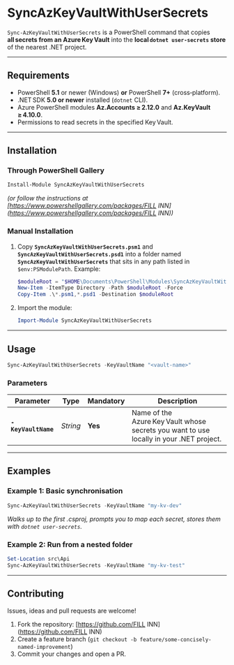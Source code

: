 # SyncAzKeyVaultWithUserSecrets

`Sync-AzKeyVaultWithUserSecrets` is a PowerShell command that copies **all secrets from an Azure Key Vault** into the **local `dotnet user‑secrets` store** of the nearest .NET project.

---

## Requirements

* PowerShell **5.1** or newer (Windows) **or** PowerShell **7+** (cross‑platform).
* .NET SDK **5.0 or newer** installed (`dotnet` CLI).
* Azure PowerShell modules **Az.Accounts ≥ 2.12.0** and **Az.KeyVault ≥ 4.10.0**.
* Permissions to read secrets in the specified Key Vault.

---

## Installation

### Through PowerShell Gallery

```powershell
Install-Module SyncAzKeyVaultWithUserSecrets
```

*(or follow the instructions at [https://www.powershellgallery.com/packages/FILL INN](https://www.powershellgallery.com/packages/FILL INN))*

### Manual Installation

1. Copy **`SyncAzKeyVaultWithUserSecrets.psm1`** and **`SyncAzKeyVaultWithUserSecrets.psd1`** into
   a folder named **`SyncAzKeyVaultWithUserSecrets`** that sits in any path listed in `$env:PSModulePath`.
   Example:

   ```powershell
   $moduleRoot = "$HOME\Documents\PowerShell\Modules\SyncAzKeyVaultWithUserSecrets"
   New-Item -ItemType Directory -Path $moduleRoot -Force
   Copy-Item .\*.psm1,*.psd1 -Destination $moduleRoot
   ```

2. Import the module:

   ```powershell
   Import-Module SyncAzKeyVaultWithUserSecrets
   ```

---

## Usage

```powershell
Sync-AzKeyVaultWithUserSecrets -KeyVaultName "<vault-name>"
```

### Parameters

| Parameter           | Type     | Mandatory | Description                                                   |
| ------------------- | -------- | --------- | ------------------------------------------------------------- |
| **`-KeyVaultName`** | *String* | **Yes**   | Name of the Azure Key Vault whose secrets you want to use locally in your .NET project. |

---

## Examples

### Example 1: Basic synchronisation

```powershell
Sync-AzKeyVaultWithUserSecrets -KeyVaultName "my-kv-dev"
```

*Walks up to the first .csproj, prompts you to map each secret, stores them with `dotnet user‑secrets`.*

### Example 2: Run from a nested folder

```powershell
Set-Location src\Api
Sync-AzKeyVaultWithUserSecrets -KeyVaultName "my-kv-test"
```

---

## Contributing

Issues, ideas and pull requests are welcome!

1. Fork the repository: [https://github.com/FILL INN](https://github.com/FILL INN)
2. Create a feature branch (`git checkout -b feature/some-concisely-named-improvement`)
3. Commit your changes and open a PR.
